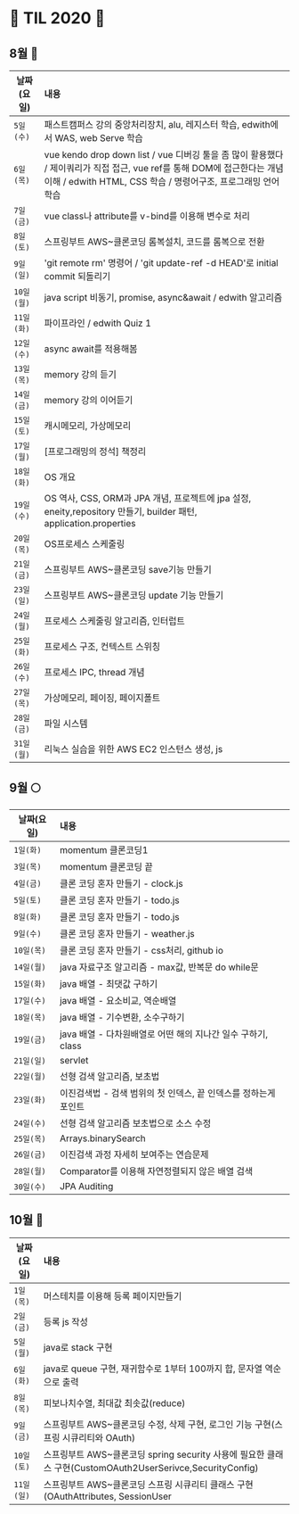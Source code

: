# &#128057; TIL 2020 &#128057;

## 8월 &#127746;
|날짜(요일)|내용|
|---|:---|
|`5일(수)`| 패스트캠퍼스 강의 중앙처리장치, alu, 레지스터 학습,  edwith에서 WAS, web Serve 학습|
|`6일(목)`| vue kendo drop down list / vue 디버깅 툴을 좀 많이 활용했다 / 제이쿼리가 직접 접근, vue ref를 통해 DOM에 접근한다는 개념 이해 / edwith HTML, CSS 학습 / 명령어구조, 프로그래밍 언어 학습 |
|`7일(금)`| vue class나 attribute를 v-bind를 이용해 변수로 처리|
|`8일(토)`|스프링부트 AWS~클론코딩 롬복설치, 코드를 롬복으로 전환|
|`9일(일)`|'git remote rm' 명령어 / 'git update-ref -d HEAD'로 initial commit 되돌리기 |
|`10일(월)`|java script 비동기, promise, async&await / edwith 알고리즘 |
|`11일(화)`| 파이프라인 / edwith Quiz 1|
|`12일(수)`|async await를 적용해봄|
|`13일(목)`| memory 강의 듣기 |
|`14일(금)`| memory 강의 이어듣기 |
|`15일(토)`| 캐시메모리, 가상메모리|
|`17일(월)`| [프로그래밍의 정석] 책정리|
|`18일(화)`| OS 개요
|`19일(수)`| OS 역사, CSS, ORM과 JPA 개념, 프로젝트에 jpa 설정, eneity,repository 만들기, builder 패턴, application.properties|
|`20일(목)`| OS프로세스 스케줄링|
|`21일(금)`|스프링부트 AWS~클론코딩 save기능 만들기|
|`23일(일)`|스프링부트 AWS~클론코딩 update 기능 만들기|
|`24일(월)`|프로세스 스케줄링 알고리즘, 인터럽트|
|`25일(화)`|프로세스 구조, 컨텍스트 스위칭|
|`26일(수)`|프로세스 IPC, thread 개념|
|`27일(목)`|가상메모리, 페이징, 페이지폴트|
|`28일(금)`|파일 시스템|
|`31일(월)`|리눅스 실습을 위한 AWS EC2 인스턴스 생성, js|

## 9월 	&#127765;
|날짜(요일)|내용|
|---|:---|
|`1일(화)`| momentum 클론코딩1|
|`3일(목)`| momentum 클론코딩 끝 |
|`4일(금)`| 클론 코딩 혼자 만들기 - clock.js |
|`5일(토)`| 클론 코딩 혼자 만들기 - todo.js|
|`8일(화)`| 클론 코딩 혼자 만들기 - todo.js|
|`9일(수)`| 클론 코딩 혼자 만들기 - weather.js|
|`10일(목)`| 클론 코딩 혼자 만들기 - css처리, github io|
|`14일(월)`| java 자료구조 알고리즘 - max값, 반복문 do while문|
|`15일(화)`| java 배열 - 최댓값 구하기|
|`17일(수)`| java 배열 - 요소비교, 역순배열|
|`18일(목)`| java 배열 - 기수변환, 소수구하기|
|`19일(금)`| java 배열 - 다차원배열로 어떤 해의 지나간 일수 구하기, class|
|`21일(일)`| servlet|
|`22일(월)`| 선형 검색 알고리즘, 보초법|
|`23일(화)`| 이진검색법 - 검색 범위의 첫 인덱스, 끝 인덱스를 정하는게 포인트|
|`24일(수)`| 선형 검색 알고리즘 보초법으로 소스 수정|
|`25일(목)`| Arrays.binarySearch |
|`26일(금)`| 이진검색 과정 자세히 보여주는 연습문제 |
|`28일(월)`| Comparator를 이용해 자연정렬되지 않은 배열 검색 |
|`30일(수)`| JPA Auditing|


## 10월 	&#127810;
|날짜(요일)|내용|
|---|:---|
|`1일(목)`|머스테치를 이용해 등록 페이지만들기|
|`2일(금)`|등록 js 작성|
|`5일(월)`|java로 stack 구현|
|`6일(화)`|java로 queue 구현, 재귀함수로 1부터 100까지 합, 문자열 역순으로 출력|
|`8일(목)`|피보나치수열, 최대값 최솟값(reduce)|
|`9일(금)`|스프링부트 AWS~클론코딩 수정, 삭제 구현, 로그인 기능 구현(스프링 시큐리티와 OAuth)|
|`10일(토)`|스프링부트 AWS~클론코딩 spring security 사용에 필요한 클래스 구현(CustomOAuth2UserSerivce,SecurityConfig)|
|`11일(일)`|스프링부트 AWS~클론코딩 스프링 시큐리티 클래스 구현(OAuthAttributes, SessionUser|
